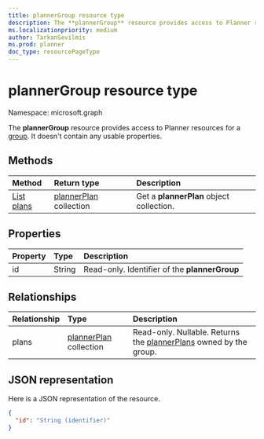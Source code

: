 ```yaml
---
title: plannerGroup resource type
description: The **plannerGroup** resource provides access to Planner resources for a group. It doesn't contain any usable properties.
ms.localizationpriority: medium
author: TarkanSevilmis
ms.prod: planner
doc_type: resourcePageType
---
```


# plannerGroup resource type

Namespace: microsoft.graph

The **plannerGroup** resource provides access to Planner resources for a [group](group.md). It doesn't contain any usable properties.

## Methods

| Method                                          | Return type                              | Description                              |
| :---------------------------------------------- | :--------------------------------------- | :--------------------------------------- |
| [List plans](../api/plannergroup-list-plans.md) | [plannerPlan](plannerplan.md) collection | Get a **plannerPlan** object collection. |

## Properties

| Property | Type   | Description                                   |
| :------- | :----- | :-------------------------------------------- |
| id       | String | Read-only. Identifier of the **plannerGroup** |

## Relationships

| Relationship | Type                                     | Description                                                                         |
| :----------- | :--------------------------------------- | :---------------------------------------------------------------------------------- |
| plans        | [plannerPlan](plannerplan.md) collection | Read-only. Nullable. Returns the [plannerPlans](plannerplan.md) owned by the group. |

## JSON representation

Here is a JSON representation of the resource.

<!-- {
  "blockType": "resource",
  "baseType": "microsoft.graph.entity",
  "optionalProperties": [

  ],
  "@odata.type": "microsoft.graph.plannerGroup"
}-->

```json
{
  "id": "String (identifier)"
}

```

<!-- uuid: 8fcb5dbc-d5aa-4681-8e31-b001d5168d79
2015-10-25 14:57:30 UTC -->

<!-- {
  "type": "#page.annotation",
  "description": "plannerGroup resource",
  "keywords": "",
  "section": "documentation",
  "tocPath": ""
}-->
